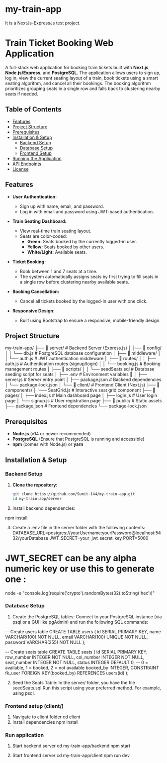 # my-train-app
It is a NextJs-ExpressJs test project.

# Train Ticket Booking Web Application

A full-stack web application for booking train tickets built with **Next.js**, **Node.js/Express**, and **PostgreSQL**. The application allows users to sign up, log in, view the current seating layout of a train, book tickets using a smart seating algorithm, and cancel all their bookings. The booking algorithm prioritizes grouping seats in a single row and falls back to clustering nearby seats if needed.

## Table of Contents

- [Features](#features)
- [Project Structure](#project-structure)
- [Prerequisites](#prerequisites)
- [Installation & Setup](#installation--setup)
  - [Backend Setup](#backend-setup)
  - [Database Setup](#database-setup)
  - [Frontend Setup](#frontend-setup)
- [Running the Application](#running-the-application)
- [API Endpoints](#api-endpoints)
- [License](#license)

## Features

- **User Authentication:**  
  - Sign up with name, email, and password.
  - Log in with email and password using JWT-based authentication.

- **Train Seating Dashboard:**  
  - View real-time train seating layout.
  - Seats are color-coded:
    - **Green:** Seats booked by the currently logged-in user.
    - **Yellow:** Seats booked by other users.
    - **White/Light:** Available seats.
    
- **Ticket Booking:**  
  - Book between 1 and 7 seats at a time.
  - The system automatically assigns seats by first trying to fill seats in a single row before clustering nearby available seats.

- **Booking Cancellation:**  
  - Cancel all tickets booked by the logged-in user with one click.

- **Responsive Design:**  
  - Built using Bootstrap to ensure a responsive, mobile-friendly design.

## Project Structure

my-train-app/
├── 📁 server/ # Backend Server (Express.js)
│ ├── 📁 config/
│ │ └── db.js # PostgreSQL database configuration
│ ├── 📁 middleware/
│ │ └── auth.js # JWT authentication middleware
│ ├── 📁 routes/
│ │ ├── auth.js # Authentication routes (signup/login)
│ │ └── booking.js # Booking management routes
│ ├── 📁 scripts/
│ │ └── seedSeats.sql # Database seeding script for seats
│ ├── .env # Environment variables 🔐
│ ├── server.js # Server entry point
│ ├── package.json # Backend dependencies
│ └── package-lock.json
│
└── 📁 client/ # Frontend Client (Next.js)
├── 📁 components/
│ └── SeatGrid.js # Interactive seat grid component
├── 📁 pages/
│ ├── index.js # Main dashboard page
│ ├── login.js # User login page
│ └── signup.js # User registration page
├── 📁 public/ # Static assets
├── package.json # Frontend dependencies
└── package-lock.json


## Prerequisites

- **Node.js** (v14 or newer recommended)
- **PostgreSQL** (Ensure that PostgreSQL is running and accessible)
- **npm** (comes with Node.js) or **yarn**

## Installation & Setup

### Backend Setup

1. **Clone the repository:**

   ```bash
   git clone https://github.com/Sumit-144/my-train-app.git
   cd my-train-app/server

2. Install backend dependencies:

npm install

3. Create a .env file in the server folder with the following contents:
DATABASE_URL=postgres://yourUsername:yourPassword@localhost:5432/yourDatabase
JWT_SECRET=your_jwt_secret_key
PORT=5000

# JWT_SECRET can be any alpha numeric key or use this to generate one : 
node -e "console.log(require('crypto').randomBytes(32).toString('hex'))"

### Database Setup

1. Create the PostgreSQL tables:
Connect to your PostgreSQL instance (via psql or a GUI like pgAdmin) and run the following SQL commands:

-- Create users table
CREATE TABLE users (
  id SERIAL PRIMARY KEY,
  name VARCHAR(100) NOT NULL,
  email VARCHAR(100) UNIQUE NOT NULL,
  password VARCHAR(255) NOT NULL
);

-- Create seats table
CREATE TABLE seats (
  id SERIAL PRIMARY KEY,
  row_number INTEGER NOT NULL,
  col_number INTEGER NOT NULL,
  seat_number INTEGER NOT NULL,
  status INTEGER DEFAULT 0,       -- 0 = available, 1 = booked, 2 = not available
  booked_by INTEGER,
  CONSTRAINT fk_user FOREIGN KEY(booked_by) REFERENCES users(id)
);

2. Seed the Seats Table:
In the server/ folder, you have the file seedSeats.sql.Run this script using your preferred method. For example, using psql.

### Frontend setup (client/)

1. Navigate to client folder
 cd client
2. Install dependencies
npm install

### Run application

1. Start backend server
cd my-train-app/backend
npm start

2. Start frontend server
cd my-train-app/client
npm run dev
